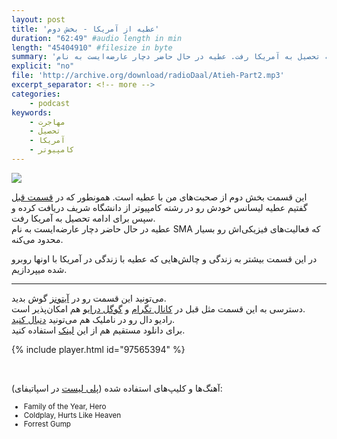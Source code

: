 ```yaml
---
layout: post
title: 'عطیه از آمریکا - بخش دوم'
duration: "62:49" #audio length in min
length: "45404910" #filesize in byte
summary: 'بخش دوم از صحبت‌های من با عطیه. همونطور که در قسمت قبل گفتیم عطیه لیسانس خودش رو در رشته کامپیوتر از دانشگاه شریف دریافت کرده و سپس برای ادامه تحصیل به آمریکا رفت. عطیه در حال حاضر دچار عارضه‌ایست به نام SMA که فعالیت‌های فیزیکی‌اش رو بسیار محدود می‌کنه. در این قسمت بیشتر به زندگی و چالش‌هایی که عطیه با زندگی در آمریکا با اونها روبرو شده میپردازیم.'
explicit: "no"
file: 'http://archive.org/download/radioDaal/Atieh-Part2.mp3'
excerpt_separator: <!-- more -->
categories:
    - podcast
keywords:
    - مهاجرت
    - تحصیل
    - آمریکا
    - کامپیوتر
---
```

<img src="{{site.baseurl}}/public/img/atieh2/cover.jpg" class="cover-img"/>

این قسمت بخش دوم از صحبت‌های من با عطیه است. همونطور که در [قسمت قبل](atieh-part1) گفتیم عطیه لیسانس خودش رو در رشته کامپیوتر از دانشگاه شریف دریافت کرده و سپس برای ادامه تحصیل به آمریکا رفت.  
عطیه در حال حاضر دچار عارضه‌ایست به نام SMA که فعالیت‌های فیزیکی‌اش رو بسیار محدود می‌کنه.

در این قسمت بیشتر به زندگی و چالش‌هایی که عطیه با زندگی در آمریکا با اونها روبرو شده میپردازیم.
<!-- more -->

<hr>

می‌تونید این قسمت رو در [آیتونز](http://apple.co/2go4xdT) گوش بدید.  
دسترسی به این قسمت مثل قبل در [کانال تگرام](https://t.me/radioDaal) و [گوگل درایو](http://bit.ly/daal-22) هم امکان‌پذیر است.  
رادیو دال رو در ناملیک هم می‌تونید [دنبال کنید](http://bit.ly/2C2KlZw).  
برای دانلود مستقیم هم از این [لینک]({{page.file}}) استفاده کنید.

{% include player.html id="97565394" %}

<br>

آهنگ‌ها و کلیپ‌های استفاده شده ([پلی لیست](http://bit.ly/daal-music) در اسپاتیفای): 
<div dir="ltr" style="font-size: smaller;">
<ul>
<li>Family of the Year, Hero</li>
<li>Coldplay, Hurts Like Heaven</li>
<li>Forrest Gump</li>
</ul>
</div>